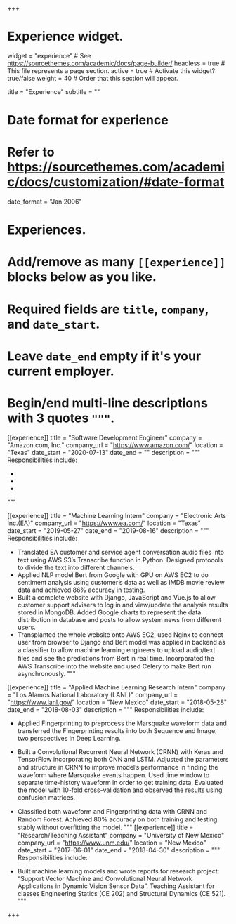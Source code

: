 +++
# Experience widget.
widget = "experience"  # See https://sourcethemes.com/academic/docs/page-builder/
headless = true  # This file represents a page section.
active = true  # Activate this widget? true/false
weight = 40  # Order that this section will appear.

title = "Experience"
subtitle = ""

# Date format for experience
#   Refer to https://sourcethemes.com/academic/docs/customization/#date-format
date_format = "Jan 2006"

# Experiences.
#   Add/remove as many `[[experience]]` blocks below as you like.
#   Required fields are `title`, `company`, and `date_start`.
#   Leave `date_end` empty if it's your current employer.
#   Begin/end multi-line descriptions with 3 quotes `"""`.
[[experience]]
  title = "Software Development Engineer"
  company = "Amazon.com, Inc."
  company_url = "https://www.amazon.com/"
  location = "Texas"
  date_start = "2020-07-13"
  date_end = ""
  description = """
  Responsibilities include:
  
  * 
  * 
  *
  """


[[experience]]
  title = "Machine Learning Intern"
  company = "Electronic Arts Inc.(EA)"
  company_url = "https://www.ea.com/"
  location = "Texas"
  date_start = "2019-05-27"
  date_end = "2019-08-16"
  description = """
  Responsibilities include:
  
  * Translated EA customer and service agent conversation audio ﬁles into text using AWS S3’s Transcribe function in Python. Designed protocols to divide the text into different channels.
  * Applied NLP model Bert from Google with GPU on AWS EC2 to do sentiment analysis using customer’s data as well as IMDB movie review data and achieved 86% accuracy in testing.
  * Built a complete website with Django, JavaScript and Vue.js to allow customer support advisers to log in and view/update the analysis results stored in MongoDB. Added Google charts to represent the data distribution in database and posts to allow system news from different users.
  * Transplanted the whole website onto AWS EC2, used Nginx to connect user from browser to Django and Bert model was applied in backend as a classiﬁer to allow machine learning engineers to upload audio/text ﬁles and see the predictions from Bert in real time. Incorporated the AWS Transcribe into the website and used Celery to make Bert run asynchronously.
  """

[[experience]]
  title = "Applied Machine Learning Research Intern"
  company = "Los Alamos National Laboratory (LANL)"
  company_url = "https://www.lanl.gov/"
  location = "New Mexico"
  date_start = "2018-05-28"
  date_end = "2018-08-03"
  description = """
  Responsibilities include:
  
  * Applied Fingerprinting to preprocess the Marsquake waveform data and transferred the Fingerprinting results into both Sequence and Image, two perspectives in Deep Learning.
  * Built a Convolutional Recurrent Neural Network (CRNN) with Keras and TensorFlow incorporating both CNN and LSTM. Adjusted the parameters and structure in CRNN to improve model’s performance in ﬁnding the waveform where Marsquake events happen. Used time window to separate time-history waveform in order to get training data. Evaluated the model with 10-fold cross-validation and observed the results using confusion matrices.
  * Classiﬁed both waveform and Fingerprinting data with CRNN and Random Forest. Achieved 80% accuracy on both training and testing stably without overﬁtting the model.
  """
[[experience]]
  title = "Research/Teaching Assistant"
  company = "University of New Mexico"
  company_url = "https://www.unm.edu/"
  location = "New Mexico"
  date_start = "2017-06-01"
  date_end = "2018-04-30"
  description = """
  Responsibilities include:
  
  * Built machine learning models and wrote reports for research project: “Support Vector Machine and Convolutional Neural Network Applications in Dynamic Vision Sensor Data”. Teaching Assistant for classes Engineering Statics (CE 202) and Structural Dynamics (CE 521).
  """

+++
